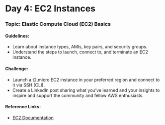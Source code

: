 # **Day 4: EC2 Instances**
### Topic: Elastic Compute Cloud (EC2) Basics
#### Guidelines:
- Learn about instance types, AMIs, key pairs, and security groups.
- Understand the steps to launch, connect to, and terminate an EC2 instance.

#### Challenge:
- Launch a t2.micro EC2 instance in your preferred region and connect to it via SSH (CLI).
- Create a LinkedIn post sharing what you’ve learned and your insights to inspire and support the community and fellow AWS enthusiasts.

#### Reference Links:
- [EC2 Documentation](https://docs.aws.amazon.com/ec2)